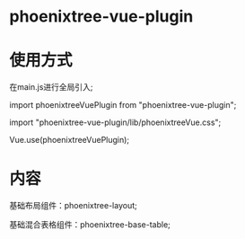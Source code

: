 # phoenixtree-vue-plugin

# 使用方式
在main.js进行全局引入;

import phoenixtreeVuePlugin from "phoenixtree-vue-plugin";

import "phoenixtree-vue-plugin/lib/phoenixtreeVue.css";

Vue.use(phoenixtreeVuePlugin);

# 内容
基础布局组件：phoenixtree-layout;

基础混合表格组件：phoenixtree-base-table;
